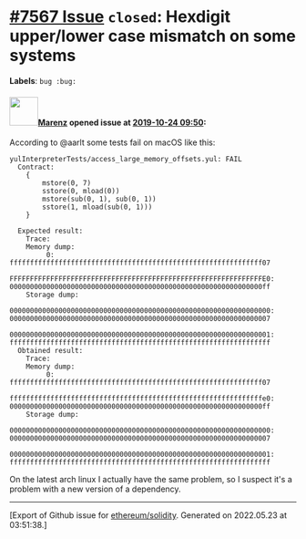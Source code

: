 # [\#7567 Issue](https://github.com/ethereum/solidity/issues/7567) `closed`: Hexdigit upper/lower case mismatch on some systems
**Labels**: `bug :bug:`


#### <img src="https://avatars.githubusercontent.com/u/424752?u=038e104b849efd16f076b671ef6c46af7073bfa7&v=4" width="50">[Marenz](https://github.com/Marenz) opened issue at [2019-10-24 09:50](https://github.com/ethereum/solidity/issues/7567):

According to @aarlt some tests fail on macOS like this:

```
yulInterpreterTests/access_large_memory_offsets.yul: FAIL
  Contract:
    {
        mstore(0, 7)
        sstore(0, mload(0))
        mstore(sub(0, 1), sub(0, 1))
        sstore(1, mload(sub(0, 1)))
    }

  Expected result:
    Trace:
    Memory dump:
         0: ffffffffffffffffffffffffffffffffffffffffffffffffffffffffffffff07
      FFFFFFFFFFFFFFFFFFFFFFFFFFFFFFFFFFFFFFFFFFFFFFFFFFFFFFFFFFFFFFE0: 00000000000000000000000000000000000000000000000000000000000000ff
    Storage dump:
      0000000000000000000000000000000000000000000000000000000000000000: 0000000000000000000000000000000000000000000000000000000000000007
      0000000000000000000000000000000000000000000000000000000000000001: ffffffffffffffffffffffffffffffffffffffffffffffffffffffffffffffff
  Obtained result:
    Trace:
    Memory dump:
         0: ffffffffffffffffffffffffffffffffffffffffffffffffffffffffffffff07
      ffffffffffffffffffffffffffffffffffffffffffffffffffffffffffffffe0: 00000000000000000000000000000000000000000000000000000000000000ff
    Storage dump:
      0000000000000000000000000000000000000000000000000000000000000000: 0000000000000000000000000000000000000000000000000000000000000007
      0000000000000000000000000000000000000000000000000000000000000001: ffffffffffffffffffffffffffffffffffffffffffffffffffffffffffffffff
```

On the latest arch linux I actually have the same problem, so I suspect it's a problem with a new version of a dependency.




-------------------------------------------------------------------------------



[Export of Github issue for [ethereum/solidity](https://github.com/ethereum/solidity). Generated on 2022.05.23 at 03:51:38.]
